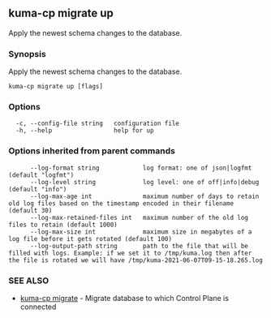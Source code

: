 ## kuma-cp migrate up

Apply the newest schema changes to the database.

### Synopsis

Apply the newest schema changes to the database.

```
kuma-cp migrate up [flags]
```

### Options

```
  -c, --config-file string   configuration file
  -h, --help                 help for up
```

### Options inherited from parent commands

```
      --log-format string            log format: one of json|logfmt (default "logfmt")
      --log-level string             log level: one of off|info|debug (default "info")
      --log-max-age int              maximum number of days to retain old log files based on the timestamp encoded in their filename (default 30)
      --log-max-retained-files int   maximum number of the old log files to retain (default 1000)
      --log-max-size int             maximum size in megabytes of a log file before it gets rotated (default 100)
      --log-output-path string       path to the file that will be filled with logs. Example: if we set it to /tmp/kuma.log then after the file is rotated we will have /tmp/kuma-2021-06-07T09-15-18.265.log
```

### SEE ALSO

* [kuma-cp migrate](kuma-cp_migrate.md)	 - Migrate database to which Control Plane is connected

